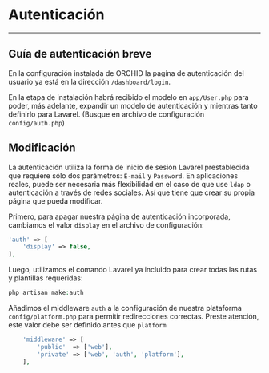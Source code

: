 # Autenticación
----------


## Guía de autenticación breve

En la configuración instalada de ORCHID la pagína de autenticación del usuario ya está en la dirección `/dashboard/login`.

En la etapa de instalación habrá recibido el modelo en `app/User.php` para poder, más adelante, expandir un modelo de autenticación y mientras tanto definirlo para Lavarel.
(Busque en archivo de configuración `config/auth.php`)



## Modificación

La autenticación utiliza la forma de inicio de sesión Lavarel prestablecida que requiere sólo dos parámetros: `E-mail` y `Password`. En aplicaciones reales, puede ser necesaria más flexibilidad en el caso de que use `ldap` o autenticación a través de redes sociales. Así que tiene que crear su propia página que pueda modificar.
 
Primero, para apagar nuestra página de autenticación incorporada, cambiamos el valor `display` en el archivo de configuración:

```php
'auth' => [
    'display' => false,
],
```
 
 
Luego, utilizamos el comando Lavarel ya incluido para crear todas las rutas y plantillas requeridas:

```php
php artisan make:auth
```

Añadimos el middleware `auth` a la configuración de nuestra plataforma `config/platform.php` para permitir redirecciones correctas. Preste atención, este valor debe ser definido antes que `platform`
```php
    'middleware' => [
        'public'  => ['web'],
        'private' => ['web', 'auth', 'platform'],
    ],
```
